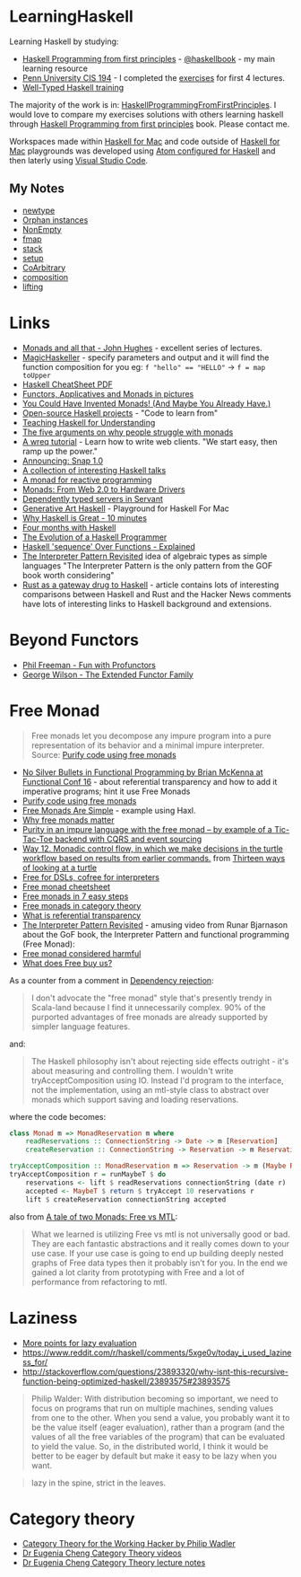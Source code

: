 # LearningHaskell
Learning Haskell by studying:

* [Haskell Programming from first principles](http://haskellbook.com) - [@haskellbook](https://twitter.com/haskellbook) - my main learning resource
* [Penn University CIS 194](http://www.seas.upenn.edu/~cis194/lectures/01-intro.html) - I completed the [exercises](https://github.com/NickAger/LearningHaskell/tree/master/CIS194) for first 4 lectures.  
* [Well-Typed Haskell training](http://www.well-typed.com/services_training/)

The majority of the work is in: [HaskellProgrammingFromFirstPrinciples](https://github.com/NickAger/LearningHaskell/tree/master/HaskellProgrammingFromFirstPrinciples). I would love to compare my exercises solutions with others learning haskell through [Haskell Programming from first principles](http://haskellbook.com) book. Please contact me.

Workspaces made within [Haskell for Mac](http://haskellformac.com) and code outside of [Haskell for Mac](http://haskellformac.com) playgrounds was developed using
[Atom configured for Haskell](http://achernyak.me/universal-haskell-dev-enviornment) and then laterly using [Visual Studio Code](https://marketplace.visualstudio.com/items?itemName=Vans.haskero).

## My Notes

* [newtype](notes/newtype.md)
* [Orphan instances](notes/orphaninstances.md)
* [NonEmpty](notes/NonEmpty.md)
* [fmap](notes/fmap.md)
* [stack](notes/stack.md)
* [setup](notes/setup.md)
* [CoArbitrary](notes/CoArbitrary.md)
* [composition](notes/composition.md)
* [lifting](notes/lifting.md)

# Links

* [Monads and all that  - John Hughes](https://www.youtube.com/watch?v=w_KY2I34-f8) - excellent series of lectures.
* [MagicHaskeller](http://nautilus.cs.miyazaki-u.ac.jp/~skata/MagicHaskeller.html) - specify parameters and output and it will find the function composition for you eg: `f "hello" == "HELLO"` -> `f = map toUpper`
* [Haskell CheatSheet PDF](http://cheatsheet.codeslower.com/CheatSheet.pdf)
* [Functors, Applicatives and Monads in pictures](http://adit.io/posts/2013-04-17-functors,_applicatives,_and_monads_in_pictures.html)
* [You Could Have Invented Monads! (And Maybe You Already Have.)](http://blog.sigfpe.com/2006/08/you-could-have-invented-monads-and.html)
* [Open-source Haskell projects](https://github.com/bitemyapp/learnhaskell/blob/master/code_to_learn_from.md) - "Code to learn from"
* [Teaching Haskell for Understanding](https://docs.google.com/presentation/d/1_I5mYXivG5NbOHnICld_Xo41uOyAT57Yade5qfz2toQ/edit#slide=id.g226ee758c3_0_284)
* [The five arguments on why people struggle with monads](http://chrisdone.com/posts/monads)
* [A wreq tutorial](http://www.serpentine.com/wreq/tutorial.html) - Learn how to write web clients. "We start easy, then ramp up the power."
* [Announcing: Snap 1.0](https://www.reddit.com/r/haskell/comments/4wody6/announcing_snap_10/)
* [A collection of interesting Haskell talks](https://github.com/0xmohit/talks)
* [A monad for reactive programming](https://www.schoolofhaskell.com/user/agocorona/monad-reactive-programming-2)
* [Monads: From Web 2.0 to Hardware Drivers](http://www.well-typed.com/blog/2015/02/ziria/)
* [Dependently typed servers in Servant](http://www.well-typed.com/blog/2015/12/dependently-typed-servers/)
* [Generative Art Haskell](https://github.com/rickerbh/GenerativeArtHaskell) - Playground for Haskell For Mac
* [Why Haskell is Great - 10 minutes](https://www.youtube.com/watch?v=RqvCNb7fKsg)
* [Four months with Haskell](http://lexi-lambda.github.io/blog/2016/06/12/four-months-with-haskell/)
* [The Evolution of a Haskell Programmer](http://www.willamette.edu/~fruehr/haskell/evolution.html)
* [Haskell 'sequence' Over Functions - Explained](http://derekwyatt.org/2012/01/25/haskell-sequence-over-functions-explained/)
* [The Interpreter Pattern Revisited](https://www.youtube.com/watch?v=hmX2s3pe_qk) idea of algebraic types as simple languages "The Interpreter Pattern is the only pattern from the GOF book worth considering"
* [Rust as a gateway drug to Haskell](https://news.ycombinator.com/item?id=14550606) - article contains lots of interesting comparisons between Haskell and Rust and the Hacker News comments have lots of interesting links to Haskell background and extensions.

# Beyond Functors
* [Phil Freeman - Fun with Profunctors](https://www.youtube.com/watch?v=OJtGECfksds)
* [George Wilson - The Extended Functor Family](https://www.youtube.com/watch?v=JZPXzJ5tp9w)

# Free Monad

> Free monads let you decompose any impure program into a pure representation of its behavior and a minimal impure interpreter.
Source: [Purify code using free monads](http://www.haskellforall.com/2012/07/purify-code-using-free-monads.html)

* [No Silver Bullets in Functional Programming by Brian McKenna at Functional Conf 16](https://www.youtube.com/watch?v=UfowUAjQC3Y) - about referential transparency and how to add it imperative programs; hint it use Free Monads
* [Purify code using free monads](http://www.haskellforall.com/2012/07/purify-code-using-free-monads.html)
* [Free Monads Are Simple](https://underscore.io/blog/posts/2015/04/14/free-monads-are-simple.html) - example using Haxl.
* [Why free monads matter](http://www.haskellforall.com/2012/06/you-could-have-invented-free-monads.html)
* [Purity in an impure language with the free monad – by example of a Tic-Tac-Toe backend with CQRS and event sourcing](http://blog.leifbattermann.de/2016/12/25/purity-in-an-impure-language-free-monad-tic-tac-toe-cqrs-event-souring/)
* [Way 12. Monadic control flow, in which we make decisions in the turtle workflow based on results from earlier commands.](https://fsharpforfunandprofit.com/posts/13-ways-of-looking-at-a-turtle-2/#way13) from [Thirteen ways of looking at a turtle](https://fsharpforfunandprofit.com/turtle/)
* [Free for DSLs, cofree for interpreters](http://dlaing.org/cofun/posts/free_and_cofree.html)
* [Free monad cheetsheet](http://jeremymikkola.com/posts/2017_07_11_free_monad_cheatsheet.html)
* [Free monads in 7 easy steps](http://joashc.github.io/posts/2015-09-13-free-monad-steps.html)
* [Free monads in category theory](http://joashc.github.io/posts/2016-03-23-free-monads.html)
* [What is referential transparency](https://stackoverflow.com/questions/210835/what-is-referential-transparency/11740176#11740176)
* [The Interpreter Pattern Revisited](https://www.youtube.com/watch?v=hmX2s3pe_qk) - amusing video from Runar Bjarnason about the GoF book, the Interpreter Pattern and functional programming (Free Monad):
* [Free monad considered harmful](https://markkarpov.com/post/free-monad-considered-harmful.html)
* [What does Free buy us?](http://www.parsonsmatt.org/2017/09/22/what_does_free_buy_us.html)

As a counter from a comment in [Dependency rejection](http://blog.ploeh.dk/2017/02/02/dependency-rejection/):
>  I don't advocate the "free monad" style that's presently trendy in Scala-land because I find it unnecessarily complex. 90% of the purported advantages of free monads are already supported by simpler language features.

and:
> The Haskell philosophy isn't about rejecting side effects outright - it's about measuring and controlling them. I wouldn't write tryAcceptComposition using IO. Instead I'd program to the interface, not the implementation, using an mtl-style class to abstract over monads which support saving and loading reservations.

where the code becomes:

```haskell
class Monad m => MonadReservation m where
    readReservations :: ConnectionString -> Date -> m [Reservation]
    createReservation :: ConnectionString -> Reservation -> m ReservationId

tryAcceptComposition :: MonadReservation m => Reservation -> m (Maybe ReservationId)
tryAcceptComposition r = runMaybeT $ do
    reservations <- lift $ readReservations connectionString (date r)
    accepted <- MaybeT $ return $ tryAccept 10 reservations r
    lift $ createReservation connectionString accepted
```

also from [A tale of two Monads: Free vs MTL](http://tech.frontrowed.com/2017/09/28/benching-free/):

> What we learned is utilizing Free vs mtl is not universally good or bad. They are each fantastic abstractions and it really comes down to your use case. If your use case is going to end up building deeply nested graphs of Free data types then it probably isn’t for you. In the end we gained a lot clarity from prototyping with Free and a lot of performance from refactoring to mtl.

# Laziness
* [More points for lazy evaluation](http://augustss.blogspot.co.uk/2011/05/more-points-for-lazy-evaluation-in.html)
* https://www.reddit.com/r/haskell/comments/5xge0v/today_i_used_laziness_for/
* http://stackoverflow.com/questions/23893320/why-isnt-this-recursive-function-being-optimized-haskell/23893575#23893575
> Philip Walder:
> With distribution becoming so important, we need to focus on programs that run on multiple machines, sending values from one to the other. When you send a value, you probably want it to be the value itself (eager evaluation), rather than a program (and the values of all the free variables of the program) that can be evaluated to yield the value. So, in the distributed world, I think it would be better to be eager by default but make it easy to be lazy when you want. 

> lazy in the spine, strict in the leaves.

# Category theory
* [Category Theory for the Working Hacker by Philip Wadler](https://www.youtube.com/watch?v=V10hzjgoklA)
* [Dr Eugenia Cheng Category Theory videos](https://www.youtube.com/watch?v=yeQcmxM2e5I&list=PLlGXNwjYhXYxKVa67r0pKuYufECy713bv)
* [Dr Eugenia Cheng Category Theory lecture notes](http://cheng.staff.shef.ac.uk/catnotes/categorynotes-cheng.pdf)

